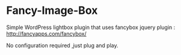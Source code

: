 # Fancy-Image-Box
Simple WordPress lightbox plugin that uses fancybox jquery plugin : http://fancyapps.com/fancybox/

No configuration required ,just plug and play.

